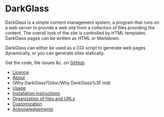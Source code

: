 # DarkGlass

DarkGlass is a simple content management system, a program that runs on a web server to provide a web site from a collection of files providing the content. The overall look of the site is controlled by HTML templates. DarkGlass pages can be written as HTML or Markdown.

DarkGlass can either be used as a CGI script to generate web pages dynamically, or you can generate sites statically.

Get the code, file issues &c. on [GitHub](https://github.com/rrthomas/DarkGlass).

   * [Licence](Licence.md)
   * [About](doc/About.md)
   * [Why DarkGlass?](doc/Why DarkGlass%3F.md)
   * [Usage](doc/Usage.md)
   * [Installation instructions](doc/Installation.md)
   * [Organization of files and URLs](doc/Organization.md)
   * [Customization](doc/Customization.md)
   * [Acknowledgements](doc/Acknowledgements.md)
